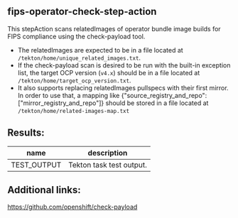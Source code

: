## fips-operator-check-step-action

This stepAction scans relatedImages of operator bundle image builds for FIPS compliance using the check-payload tool.
* The relatedImages are expected to be in a file located at `/tekton/home/unique_related_images.txt`. 
* If the check-payload scan is desired to be run with the built-in exception list, the target OCP version (`v4.x`) should be in a file located at `/tekton/home/target_ocp_version.txt`.
* It also supports replacing relatedImages pullspecs with their first mirror. In order to use that, a mapping like {"source_registry_and_repo": ["mirror_registry_and_repo"]} should be stored in a file located at `/tekton/home/related-images-map.txt`

## Results:

| name               | description                          |
|--------------------|--------------------------------------|
| TEST_OUTPUT        | Tekton task test output.             |


## Additional links:
https://github.com/openshift/check-payload